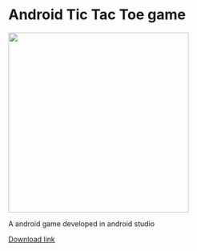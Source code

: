 # Android Tic Tac Toe game
<img src="https://raw.githubusercontent.com/HEMASE-6566/Android-Tic-Tac-Toe-Game/4af6d3d6d8a112ff0ff5707e9332c67ebeb775a8/Android%20tic%20tac%20toe.gif" width="360"/>

A android game developed in android studio

[Download link](https://github.com/HEMASE-6566/Android-Tic-Tac-Toe-Game/blob/main/app/release/app-release.apk?raw=true)

